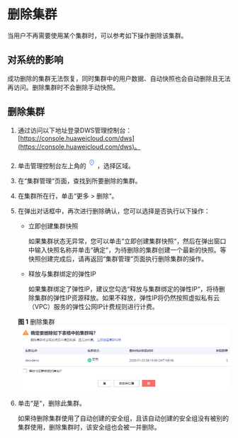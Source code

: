 # 删除集群<a name="dws_01_0025"></a>

当用户不再需要使用某个集群时，可以参考如下操作删除该集群。

## 对系统的影响<a name="section6977716114930"></a>

成功删除的集群无法恢复，同时集群中的用户数据、自动快照也会自动删除且无法再访问。删除集群时不会删除手动快照。

## 删除集群<a name="section13594386114220"></a>

1.  通过访问以下地址登录DWS管理控制台：[https://console.huaweicloud.com/dws](https://console.huaweicloud.com/dws)。
2.  单击管理控制台左上角的![](figures/select_region.png)，选择区域。
3.  在“集群管理“页面，查找到所要删除的集群。
4.  在集群所在行，单击“更多  \>  删除“。
5.  在弹出对话框中，再次进行删除确认，您可以选择是否执行以下操作：

    -   立即创建集群快照

        如果集群状态无异常，您可以单击“立即创建集群快照“，然后在弹出窗口中输入快照名称并单击“确定”，为待删除的集群创建一个最新的快照。等快照创建完成后，请再返回“集群管理”页面执行删除集群的操作。

    -   释放与集群绑定的弹性IP

        如果集群绑定了弹性IP，建议您勾选“释放与集群绑定的弹性IP“，将待删除集群的弹性IP资源释放。如果不释放，弹性IP将仍然按照虚拟私有云（VPC）服务的弹性公网IP计费规则进行计费。

    **图 1**  删除集群<a name="fig810122182215"></a>  
    ![](figures/删除集群.png "删除集群")

6.  单击“是“，删除此集群。

    如果待删除集群使用了自动创建的安全组，且该自动创建的安全组没有被别的集群使用，删除集群时，该安全组也会被一并删除。


